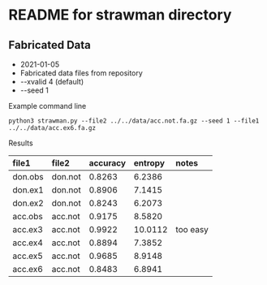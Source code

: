 README for strawman directory
=============================

## Fabricated Data ##

+ 2021-01-05
+ Fabricated data files from repository
+ --xvalid 4 (default)
+ --seed 1

Example command line

	python3 strawman.py --file2 ../../data/acc.not.fa.gz --seed 1 --file1 ../../data/acc.ex6.fa.gz 

Results

| file1   | file2   | accuracy | entropy | notes
|:--------|:--------|:---------|:--------|:--------
| don.obs | don.not |  0.8263  |  6.2386 |
| don.ex1 | don.not |  0.8906  |  7.1415 |
| don.ex2 | don.not |  0.8243  |  6.2073 |
| acc.obs | acc.not |  0.9175  |  8.5820 |
| acc.ex3 | acc.not |  0.9922  | 10.0112 | too easy
| acc.ex4 | acc.not |  0.8894  |  7.3852 |
| acc.ex5 | acc.not |  0.9685  |  8.9148 | 
| acc.ex6 | acc.not |  0.8483  |  6.8941 |



